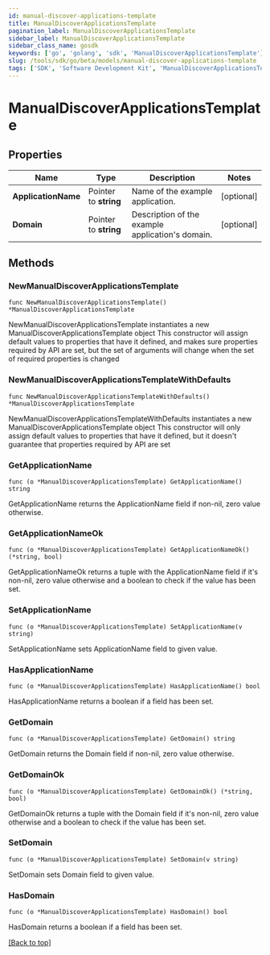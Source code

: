 ```yaml
---
id: manual-discover-applications-template
title: ManualDiscoverApplicationsTemplate
pagination_label: ManualDiscoverApplicationsTemplate
sidebar_label: ManualDiscoverApplicationsTemplate
sidebar_class_name: gosdk
keywords: ['go', 'golang', 'sdk', 'ManualDiscoverApplicationsTemplate'] 
slug: /tools/sdk/go/beta/models/manual-discover-applications-template
tags: ['SDK', 'Software Development Kit', 'ManualDiscoverApplicationsTemplate']
---
```


# ManualDiscoverApplicationsTemplate

## Properties

Name | Type | Description | Notes
------------ | ------------- | ------------- | -------------
**ApplicationName** |  Pointer to **string** | Name of the example application. | [optional] 
**Domain** |  Pointer to **string** | Description of the example application&#39;s domain. | [optional] 

## Methods

### NewManualDiscoverApplicationsTemplate

`func NewManualDiscoverApplicationsTemplate() *ManualDiscoverApplicationsTemplate`

NewManualDiscoverApplicationsTemplate instantiates a new ManualDiscoverApplicationsTemplate object
This constructor will assign default values to properties that have it defined,
and makes sure properties required by API are set, but the set of arguments
will change when the set of required properties is changed

### NewManualDiscoverApplicationsTemplateWithDefaults

`func NewManualDiscoverApplicationsTemplateWithDefaults() *ManualDiscoverApplicationsTemplate`

NewManualDiscoverApplicationsTemplateWithDefaults instantiates a new ManualDiscoverApplicationsTemplate object
This constructor will only assign default values to properties that have it defined,
but it doesn't guarantee that properties required by API are set

### GetApplicationName

`func (o *ManualDiscoverApplicationsTemplate) GetApplicationName() string`

GetApplicationName returns the ApplicationName field if non-nil, zero value otherwise.

### GetApplicationNameOk

`func (o *ManualDiscoverApplicationsTemplate) GetApplicationNameOk() (*string, bool)`

GetApplicationNameOk returns a tuple with the ApplicationName field if it's non-nil, zero value otherwise
and a boolean to check if the value has been set.

### SetApplicationName

`func (o *ManualDiscoverApplicationsTemplate) SetApplicationName(v string)`

SetApplicationName sets ApplicationName field to given value.

### HasApplicationName

`func (o *ManualDiscoverApplicationsTemplate) HasApplicationName() bool`

HasApplicationName returns a boolean if a field has been set.

### GetDomain

`func (o *ManualDiscoverApplicationsTemplate) GetDomain() string`

GetDomain returns the Domain field if non-nil, zero value otherwise.

### GetDomainOk

`func (o *ManualDiscoverApplicationsTemplate) GetDomainOk() (*string, bool)`

GetDomainOk returns a tuple with the Domain field if it's non-nil, zero value otherwise
and a boolean to check if the value has been set.

### SetDomain

`func (o *ManualDiscoverApplicationsTemplate) SetDomain(v string)`

SetDomain sets Domain field to given value.

### HasDomain

`func (o *ManualDiscoverApplicationsTemplate) HasDomain() bool`

HasDomain returns a boolean if a field has been set.


[[Back to top]](#) 


